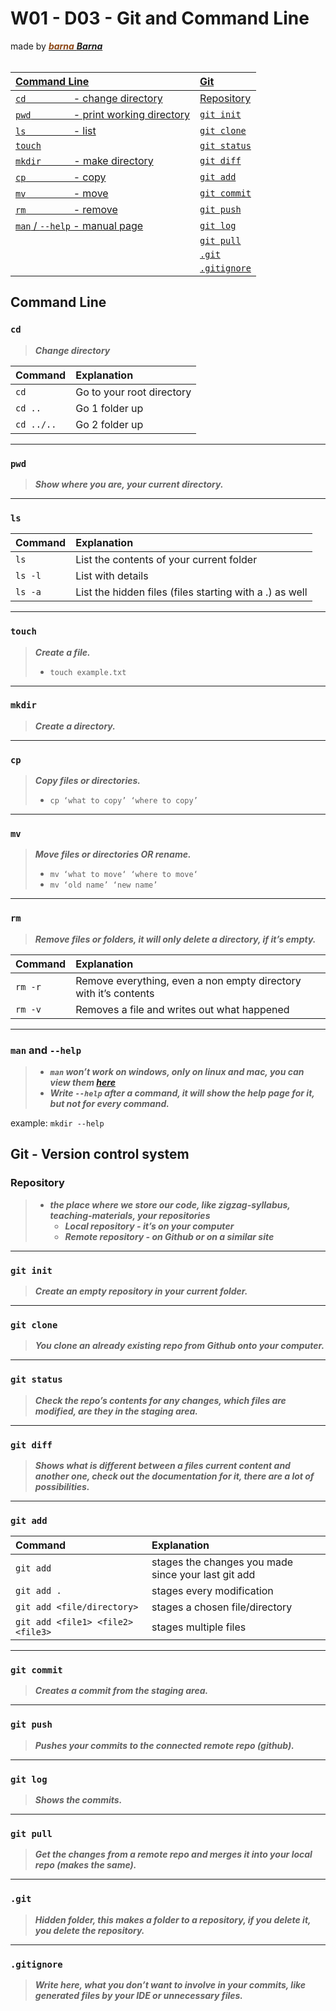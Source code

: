 # W01 - D03 - Git and Command Line
made by [<font color="SaddleBrown">***barna***</font> ***Barna***](https://github.com/bekobarna) <br/> <br/>

|[Command Line](#command-line)                                                          |[Git](#git---version-control-system)|
|:------------------------------------------------------------------------------------- |:---------------------------------- |
|[`cd` &ensp;&ensp;&ensp;&ensp;&ensp;&ensp;&ensp;&ensp;&ensp;- change directory](#cd)   |[Repository](#repository)           |
|[`pwd` &ensp;&ensp;&ensp;&ensp;&ensp;&ensp;&ensp;&ensp;- print working directory](#pwd)|[`git init`](#git-init)             |
|[`ls` &ensp;&ensp;&ensp;&ensp;&ensp;&ensp;&ensp;&ensp;&ensp;- list](#ls)               |[`git clone`](#git-clone)           |
|[`touch`](#touch)                                                                      |[`git status`](#git-status)         |
|[`mkdir`&ensp;&ensp;&ensp;&ensp;&ensp;&ensp; - make directory](#mkdir)                 |[`git diff`](#git-diff)             |
|[`cp` &ensp;&ensp;&ensp;&ensp;&ensp;&ensp;&ensp;&ensp;&ensp;- copy](#cp)               |[`git add`](#git-add)               |
|[`mv` &ensp;&ensp;&ensp;&ensp;&ensp;&ensp;&ensp;&ensp;&ensp;- move](#mv)               |[`git commit`](#git-commit)         |
|[`rm` &ensp;&ensp;&ensp;&ensp;&ensp;&ensp;&ensp;&ensp;&ensp;- remove](#rm)             |[`git push`](#git-push)             |
|[`man` / `--help` - manual page](#man-and---help)                                      |[`git log`](#git-log)               |
|                                                                                       |[`git pull`](#git-pull)             |
|                                                                                       |[`.git`](#git)                      |
|                                                                                       |[`.gitignore`](#gitignore)          |

## Command Line
### `cd`
>  ***Change directory***

|Command   |Explanation              |
|:-------- |:----------------------- |
|`cd`      |Go to your root directory|
|`cd ..`   |Go 1 folder up           |
|`cd ../..`|Go 2 folder up           |

****

### `pwd`
> ***Show where you are, your current directory.***

****

### `ls`
|Command|Explanation                                            |
|:----- |:----------------------------------------------------- |
|`ls`   |List the contents of your current folder               |
|`ls -l`|List with details                                      |
|`ls -a`|List the hidden files (files starting with a .) as well|

****

### `touch`
>  ***Create a file.*** <br/>
>  + `touch example.txt`

****

### `mkdir`
>  ***Create a directory.***

****

### `cp`
> ***Copy files or directories.*** <br/>
> + `cp ‘what to copy’ ‘where to copy’`

****

### `mv`
> ***Move files or directories OR rename.*** <br/>
> + `mv ‘what to move‘ ‘where to move‘` <br/>
> + `mv ‘old name’ ‘new name’`

****

### `rm`
> ***Remove files or folders, it will only delete a directory, if it’s empty.***

|Command|Explanation                                                     |
|:----- |:-------------------------------------------------------------- |
|`rm -r`|Remove everything, even a non empty directory with it’s contents|
|`rm -v`|Removes a file and writes out what happened                     |

****

### `man` and `--help`
> + ***`man` won’t work on windows, only on linux and mac, you can view them [here](https://linux.die.net/man/)***
> + ***Write `--help` after a command, it will show the help page for it, but not for every command.*** <br/>

example: `mkdir --help`


## Git - Version control system
### Repository
> + ***the place where we store our code, like zigzag-syllabus, teaching-materials, your repositories***
>   + ***Local repository - it’s on your computer***
>   + ***Remote repository - on Github or on a similar site***

****

### `git init`
> ***Create an empty repository in your current folder.***

****

### `git clone`
> ***You clone an already existing repo from Github onto your computer.*** 

****

### `git status`
> ***Check the repo’s contents for any changes, which files are modified, are they in the staging area.***

****

### `git diff` 
> ***Shows what is different between a files current content and another one, check out the documentation for it, there are a lot of possibilities.***

****

### `git add`

|                          Command|                                        Explanation|
|:------------------------------- |:------------------------------------------------- |
|                        `git add`|stages the changes you made since your last git add|
|                      `git add .`|                          stages every modification|
|       `git add <file/directory>`|                     stages a chosen file/directory|
|`git add <file1> <file2> <file3>`|                              stages multiple files|


****

### `git commit` 
> ***Creates a commit from the staging area.***

****

### `git push`
> ***Pushes your commits to the connected remote repo (github).***

****

### `git log`
> ***Shows the commits.***

****

### `git pull`
> ***Get the changes from a remote repo and merges it into your local repo (makes the same).***

****

### `.git`
> ***Hidden folder, this makes a folder to a repository, if you delete it, you delete the repository.***

****

### `.gitignore`
> ***Write here, what you don’t want to involve in your commits, like generated files by your IDE or unnecessary files.***
